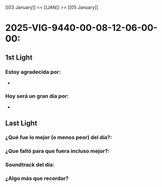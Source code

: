 [[03 January]] << [[JAN]] >> [[05 January]]

# 2025-VIG-9440-00-08-12-06-00-00:
## 1st Light
### Estoy agradecida por: 
* 
### Hoy será un gran día por:
- 
## Last Light
### ¿Qué fue lo mejor (o menos peor) del día?:

### ¿Que faltó para que fuera incluso mejor?:

### Soundtrack del día:

### ¿Algo más que recordar?